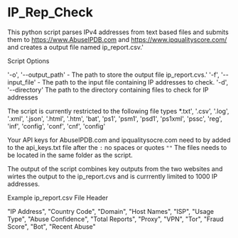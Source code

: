 # IP_Rep_Check

This python script parses IPv4 addresses from text based files and submits them to https://www.AbuseIPDB.com and https://www.ipqualityscore.com/ and creates a output file named ip_report.csv.' 

Script Options 

'-o', '--output_path'  - The path to store the output file ip_report.cvs.'
'-f', '--input_file' -  The path to the input file containing IP addresses to check.
'-d', '--directory'  The path to the directory containing files to check for IP addresses

The script is currently restricted to the following file types
	*.txt', '.csv', '.log', '.xml', '.json', '.html', '.htm', 'bat', 'ps1', 'psm1', 'psd1', 'ps1xml', 'pssc', 'reg', 'inf', 'config', 'conf', 'cnf', 'config'

Your API keys for AbuseIPDB.com and ipqualitysocre.com need to by added to the api_keys.txt file after the `:` no spaces or quotes `""`   The files needs to be located in the same folder as the script.

The output of the script combines key outputs from the two websites and wirtes the output to the ip_report.cvs and is currrently limited to 1000 IP addresses. 

Example ip_report.csv File Header 

"IP Address", "Country Code", "Domain", "Host Names", "ISP", "Usage Type", "Abuse Confidence", "Total Reports", "Proxy", "VPN", "Tor", "Fraud Score", "Bot", "Recent Abuse"
